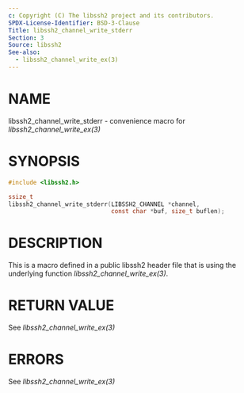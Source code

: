 ```yaml
---
c: Copyright (C) The libssh2 project and its contributors.
SPDX-License-Identifier: BSD-3-Clause
Title: libssh2_channel_write_stderr
Section: 3
Source: libssh2
See-also:
  - libssh2_channel_write_ex(3)
---
```


# NAME

libssh2_channel_write_stderr - convenience macro for *libssh2_channel_write_ex(3)*

# SYNOPSIS

~~~c
#include <libssh2.h>

ssize_t
libssh2_channel_write_stderr(LIBSSH2_CHANNEL *channel,
                             const char *buf, size_t buflen);
~~~

# DESCRIPTION

This is a macro defined in a public libssh2 header file that is using the
underlying function *libssh2_channel_write_ex(3)*.

# RETURN VALUE

See *libssh2_channel_write_ex(3)*

# ERRORS

See *libssh2_channel_write_ex(3)*
